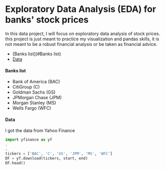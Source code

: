 # Exploratory Data Analysis (EDA) for banks' stock prices

In this data project, I will focus on exploratory data analysis of stock prices. this project is just meant to practice my visualization and pandas skills, it is not meant to be a robust financial analysis or be taken as financial advice.

- [Banks list](#Banks list)
- [Data](#Data)
  
#### Banks list
- Bank of America (BAC)
- CitiGroup (C)
- Goldman Sachs (GS)
- JPMorgan Chase (JPM)
- Morgan Stanley (MS)
- Wells Fargo (WFC)

#### Data
I got the data from Yahoo Finance
```python
import yfinance as yf
.
.
tickers = ['BAC', 'C', 'GS', 'JPM', 'MS', 'WFC']
DF = yf.download(tickers, start, end)
DF.head()
```
